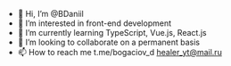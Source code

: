 - 👋 Hi, I’m @BDaniil
- 👀 I’m interested in front-end development
- 🌱 I’m currently learning TypeScript, Vue.js, React.js
- 💞️ I’m looking to collaborate on a permanent basis
- 📫 How to reach me
                      t.me/bogaciov_d
                      healer_yt@mail.ru

<!---
BDaniil/BDaniil is a ✨ special ✨ repository because its `README.md` (this file) appears on your GitHub profile.
You can click the Preview link to take a look at your changes.
--->

